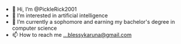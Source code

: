 - 👋 Hi, I’m @PickleRick2001
- 👀 I’m interested in artificial intelligence 
- 🌱 I’m currently a sophomore and earning my bachelor's degree in computer science 
- 📫 How to reach me ...blessykaruna@gmail.com 

<!---
PickleRick2001/PickleRick2001 is a ✨ special ✨ repository because its `README.md` (this file) appears on your GitHub profile.
You can click the Preview link to take a look at your changes.
--->

